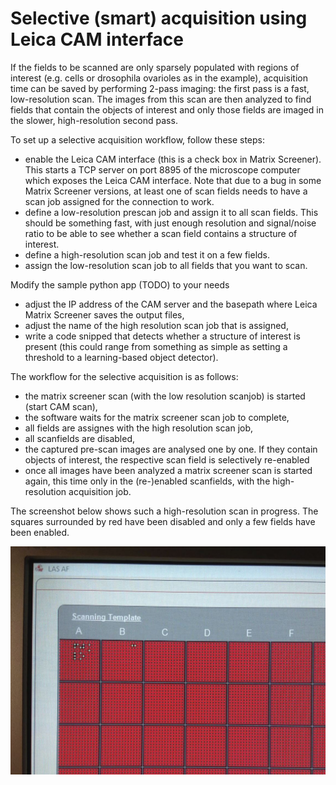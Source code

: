 # Selective (smart) acquisition using Leica CAM interface

If the fields to be scanned are only sparsely populated with regions of interest (e.g. cells or drosophila ovarioles as in the example), acquisition time can be saved by performing 2-pass imaging: the first pass is a fast, low-resolution scan. The images
from this scan are then analyzed to find fields that contain the objects of interest and only those fields
are imaged in the slower, high-resolution second pass.




To set up a selective acquisition workflow, follow these steps:

* enable the Leica CAM interface (this is a check box in Matrix Screener). This starts a TCP server on port 8895 of the microscope computer which exposes the Leica CAM interface. Note that due to a bug in some Matrix Screener versions, at least one of scan fields needs to have a scan job assigned for the connection to work.
* define a low-resolution prescan job and assign it to all scan fields. This should be something fast, with just enough resolution and signal/noise ratio to be able to see whether a scan field contains a structure of interest.
* define a high-resolution scan job and test it on a few fields.
* assign the low-resolution scan job to all fields that you want to scan.

Modify the sample python app (TODO) to your needs

* adjust the IP address of the CAM server and the basepath where Leica Matrix Screener saves the output files,
* adjust the name of the high resolution scan job that is assigned,
* write a code snipped that detects whether a structure of interest is present (this could range from something as simple as setting a threshold to a learning-based object detector).

The workflow for the selective acquisition is as follows:

* the matrix screener scan (with the low resolution scanjob) is started (start CAM scan),
* the software waits for the matrix screener scan job to complete,
* all fields are assignes with the high resolution scan job,
* all scanfields are disabled,
* the captured pre-scan images are analysed one by one. If they contain objects of interest, the respective scan field is selectively re-enabled
* once all images have been analyzed a matrix screener scan is started again, this time only in the (re-)enabled scanfields, with the high-resolution acquisition job.

The screenshot below shows such a high-resolution scan in progress. The squares surrounded by red have been disabled and only a few fields have been enabled.

![selective acquisition in progress](../illustrations/selective_acquisition.jpg)